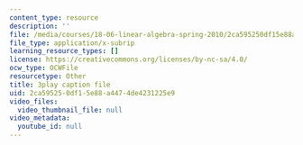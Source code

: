 ```yaml
---
content_type: resource
description: ''
file: /media/courses/18-06-linear-algebra-spring-2010/2ca595250df15e88a4474de4231225e9_23LLB9mNJvc.vtt
file_type: application/x-subrip
learning_resource_types: []
license: https://creativecommons.org/licenses/by-nc-sa/4.0/
ocw_type: OCWFile
resourcetype: Other
title: 3play caption file
uid: 2ca59525-0df1-5e88-a447-4de4231225e9
video_files:
  video_thumbnail_file: null
video_metadata:
  youtube_id: null
---
```

